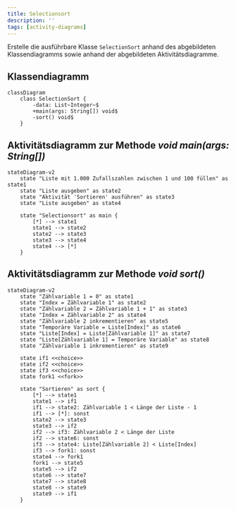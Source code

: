 ```yaml
---
title: Selectionsort
description: ''
tags: [activity-diagrams]
---
```


Erstelle die ausführbare Klasse `SelectionSort` anhand des abgebildeten
Klassendiagramms sowie anhand der abgebildeten Aktivitätsdiagramme.

## Klassendiagramm

```mermaid
classDiagram
    class SelectionSort {
        -data: List~Integer~$
        +main(args: String[]) void$
        -sort() void$
    }
```

## Aktivitätsdiagramm zur Methode _void main(args: String[])_

```mermaid
stateDiagram-v2
    state "Liste mit 1.000 Zufallszahlen zwischen 1 und 100 füllen" as state1
    state "Liste ausgeben" as state2
    state "Aktivität 'Sortieren' ausführen" as state3
    state "Liste ausgeben" as state4

    state "Selectionsort" as main {
        [*] --> state1
        state1 --> state2
        state2 --> state3
        state3 --> state4
        state4 --> [*]
    }
```

## Aktivitätsdiagramm zur Methode _void sort()_

```mermaid
stateDiagram-v2
    state "Zählvariable 1 = 0" as state1
    state "Index = Zählvariable 1" as state2
    state "Zählvariable 2 = Zählvariable 1 + 1" as state3
    state "Index = Zählvariable 2" as state4
    state "Zählvariable 2 inkrementieren" as state5
    state "Temporäre Variable = Liste[Index]" as state6
    state "Liste[Index] = Liste[Zählvariable 1]" as state7
    state "Liste[Zählvariable 1] = Temporäre Variable" as state8
    state "Zählvariable 1 inkrementieren" as state9

    state if1 <<choice>>
    state if2 <<choice>>
    state if3 <<choice>>
    state fork1 <<fork>>

    state "Sortieren" as sort {
        [*] --> state1
        state1 --> if1
        if1 --> state2: Zählvariable 1 < Länge der Liste - 1
        if1 --> [*]: sonst
        state2 --> state3
        state3 --> if2
        if2 --> if3: Zählvariable 2 < Länge der Liste
        if2 --> state6: sonst
        if3 --> state4: Liste[Zählvariable 2] < Liste[Index]
        if3 --> fork1: sonst
        state4 --> fork1
        fork1 --> state5
        state5 --> if2
        state6 --> state7
        state7 --> state8
        state8 --> state9
        state9 --> if1
    }
```
